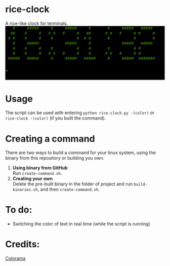 # rice-clock
A rice-like clock for terminals. 
![screenshot](ghoulss.png)

# Usage
The script can be used with entering `python rice-clock.py -(color)` or `rice-clock -(color)` (if you built the command).

# Creating a command
There are two ways to build a command for your linux system, using the binary from this repository or building you own. <br >
1. **Using binary from GitHub** <br >
Run `create-command.sh`. <br >
2. **Creating your own** <br >
Delete the pre-built binary in the folder of project and run `build-binaries.sh`, and then `create-command.sh`.

# To do:
- Switching the color of text in real time (while the script is running)

# Credits:
[Colorama](https://pypi.org/project/colorama/)
